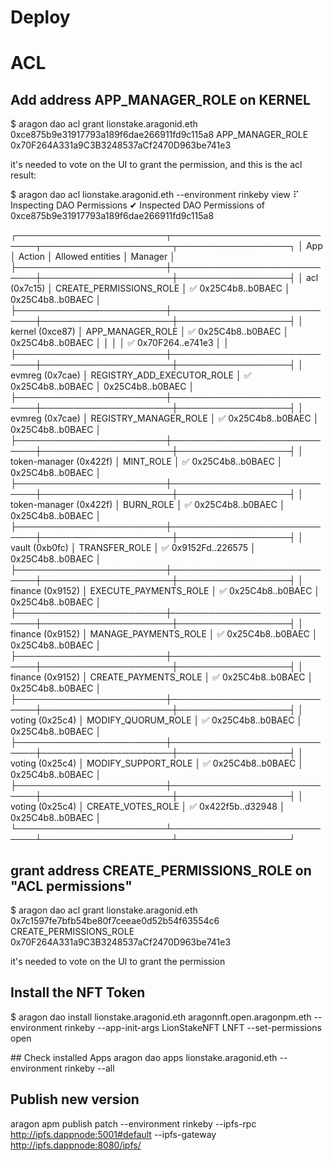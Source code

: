 # Deploy

# ACL 
## Add address APP_MANAGER_ROLE on KERNEL
$ aragon dao acl grant lionstake.aragonid.eth 0xce875b9e31917793a189f6dae266911fd9c115a8 APP_MANAGER_ROLE 0x70F264A331a9C3B3248537aCf2470D963be741e3       

it's needed to vote on the UI to grant the permission, and this is the acl result:

$ aragon dao acl lionstake.aragonid.eth --environment rinkeby view
  ⠏ Inspecting DAO Permissions
  ✔ Inspected DAO Permissions of 0xce875b9e31917793a189f6dae266911fd9c115a8

┌────────────────────────┬────────────────────────────┬─────────────────────┬──────────────────┐
│ App                    │ Action                     │ Allowed entities    │ Manager          │
├────────────────────────┼────────────────────────────┼─────────────────────┼──────────────────┤
│ acl (0x7c15)           │ CREATE_PERMISSIONS_ROLE    │ ✅  0x25C4b8..b0BAEC │ 0x25C4b8..b0BAEC │
├────────────────────────┼────────────────────────────┼─────────────────────┼──────────────────┤
│ kernel (0xce87)        │ APP_MANAGER_ROLE           │ ✅  0x25C4b8..b0BAEC │ 0x25C4b8..b0BAEC │
│                        │                            │ ✅  0x70F264..e741e3 │                  │
├────────────────────────┼────────────────────────────┼─────────────────────┼──────────────────┤
│ evmreg (0x7cae)        │ REGISTRY_ADD_EXECUTOR_ROLE │ ✅  0x25C4b8..b0BAEC │ 0x25C4b8..b0BAEC │
├────────────────────────┼────────────────────────────┼─────────────────────┼──────────────────┤
│ evmreg (0x7cae)        │ REGISTRY_MANAGER_ROLE      │ ✅  0x25C4b8..b0BAEC │ 0x25C4b8..b0BAEC │
├────────────────────────┼────────────────────────────┼─────────────────────┼──────────────────┤
│ token-manager (0x422f) │ MINT_ROLE                  │ ✅  0x25C4b8..b0BAEC │ 0x25C4b8..b0BAEC │
├────────────────────────┼────────────────────────────┼─────────────────────┼──────────────────┤
│ token-manager (0x422f) │ BURN_ROLE                  │ ✅  0x25C4b8..b0BAEC │ 0x25C4b8..b0BAEC │
├────────────────────────┼────────────────────────────┼─────────────────────┼──────────────────┤
│ vault (0xb0fc)         │ TRANSFER_ROLE              │ ✅  0x9152Fd..226575 │ 0x25C4b8..b0BAEC │
├────────────────────────┼────────────────────────────┼─────────────────────┼──────────────────┤
│ finance (0x9152)       │ EXECUTE_PAYMENTS_ROLE      │ ✅  0x25C4b8..b0BAEC │ 0x25C4b8..b0BAEC │
├────────────────────────┼────────────────────────────┼─────────────────────┼──────────────────┤
│ finance (0x9152)       │ MANAGE_PAYMENTS_ROLE       │ ✅  0x25C4b8..b0BAEC │ 0x25C4b8..b0BAEC │
├────────────────────────┼────────────────────────────┼─────────────────────┼──────────────────┤
│ finance (0x9152)       │ CREATE_PAYMENTS_ROLE       │ ✅  0x25C4b8..b0BAEC │ 0x25C4b8..b0BAEC │
├────────────────────────┼────────────────────────────┼─────────────────────┼──────────────────┤
│ voting (0x25c4)        │ MODIFY_QUORUM_ROLE         │ ✅  0x25C4b8..b0BAEC │ 0x25C4b8..b0BAEC │
├────────────────────────┼────────────────────────────┼─────────────────────┼──────────────────┤
│ voting (0x25c4)        │ MODIFY_SUPPORT_ROLE        │ ✅  0x25C4b8..b0BAEC │ 0x25C4b8..b0BAEC │
├────────────────────────┼────────────────────────────┼─────────────────────┼──────────────────┤
│ voting (0x25c4)        │ CREATE_VOTES_ROLE          │ ✅  0x422f5b..d32948 │ 0x25C4b8..b0BAEC │
└────────────────────────┴────────────────────────────┴─────────────────────┴──────────────────┘

## grant address CREATE_PERMISSIONS_ROLE on "ACL permissions"
$ aragon dao acl grant lionstake.aragonid.eth 0x7c1597fe7bfb54be80f7ceeae0d52b54f63554c6 CREATE_PERMISSIONS_ROLE 0x70F264A331a9C3B3248537aCf2470D963be741e3       

it's needed to vote on the UI to grant the permission 

## Install the NFT Token
$ aragon dao install lionstake.aragonid.eth aragonnft.open.aragonpm.eth --environment rinkeby --app-init-args LionStakeNFT LNFT --set-permissions open

## Check installed Apps
aragon dao apps lionstake.aragonid.eth --environment rinkeby --all 

## Publish new version
aragon apm publish patch --environment rinkeby --ipfs-rpc http://ipfs.dappnode:5001#default --ipfs-gateway http://ipfs.dappnode:8080/ipfs/
